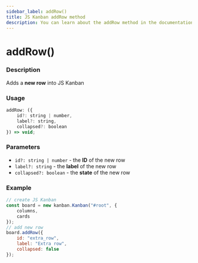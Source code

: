 ```yaml
---
sidebar_label: addRow()
title: JS Kanban addRow method
description: You can learn about the addRow method in the documentation of the JavaScript Kanban library. Browse developer guides and API reference, try out code examples and live demos.
---
```


# addRow()

### Description

Adds a **new row** into JS Kanban

### Usage

```js
addRow: ({
	id?: string | number,
	label?: string,
	collapsed?: boolean
}) => void;
```

### Parameters

- `id?: string | number` -  the **ID** of the new row
- `label?: string` - the **label** of the new row
- `collapsed?: boolean` - the **state** of the new row

### Example

```jsx {7-11}
// create JS Kanban
const board = new kanban.Kanban("#root", {
	columns,
	cards
});
// add new row
board.addRow({
	id: "extra_row",
	label: "Extra row",
	collapsed: false
});
```
